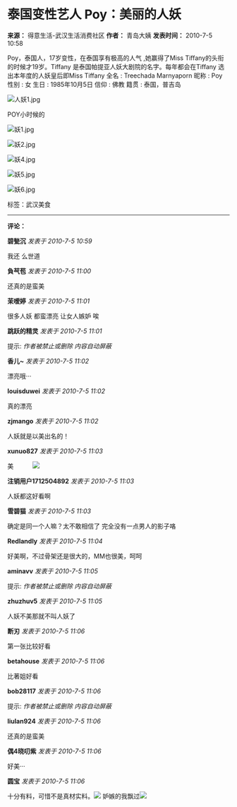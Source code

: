 # 泰国变性艺人 Poy：美丽的人妖

**来源：** 得意生活-武汉生活消费社区
**作者：** 青岛大姨
**发表时间：** 2010-7-5 10:58

Poy，泰国人，17岁变性，在泰国享有极高的人气 ,她赢得了Miss Tiffany的头衔的时候才19岁。Tiffany 是泰国帕提亚人妖大剧院的名字。每年都会在Tiffany 选出本年度的人妖皇后即Miss Tiffany 全名 : Treechada Marnyaporn 昵称 : Poy 性别 : 女 生日 : 1985年10月5日 信仰 : 佛教 籍贯 : 泰国，普吉岛

![人妖1.jpg](https://img.deyi.com/forum/month_1007/20100705_63dd7e7faecfbf6f9dcfUDlyrEyjlAJO.jpg?x-oss-process=image/watermark,type_ZmFuZ3poZW5naGVpdGk=,size_20,text_5b6X5oSP55Sf5rS7,color_FFFFFF,shadow_50,t_100,g_se,x_10,y_12)

POY小时候的

![妖1.jpg](https://img.deyi.com/forum/month_1007/20100705_c8c8dd501d0ba5be3002NIKBOWPPkfyA.jpg?x-oss-process=image/watermark,type_ZmFuZ3poZW5naGVpdGk=,size_20,text_5b6X5oSP55Sf5rS7,color_FFFFFF,shadow_50,t_100,g_se,x_10,y_12)

![妖2.jpg](http://static.deyi.com/pc/image/common/none.gif)

![妖4.jpg](http://static.deyi.com/pc/image/common/none.gif)

![妖5.jpg](http://static.deyi.com/pc/image/common/none.gif)

![妖6.jpg](http://static.deyi.com/pc/image/common/none.gif)

标签：武汉美食

---

**评论：**

**碧甃沉** _发表于 2010-7-5 10:59_

我还 么世道

**負芞苞** _发表于 2010-7-5 11:00_

还真的是蛮美

**茉嗳婷** _发表于 2010-7-5 11:01_

很多人妖 都蛮漂亮 让女人嫉妒 唉

**跳跃的精灵** _发表于 2010-7-5 11:01_

提示: _作者被禁止或删除 内容自动屏蔽_

**香儿~** _发表于 2010-7-5 11:02_

漂亮哦···

**louisduwei** _发表于 2010-7-5 11:02_

真的漂亮

**zjmango** _发表于 2010-7-5 11:02_

人妖就是以美出名的！

**xunuo827** _发表于 2010-7-5 11:03_

美           ![](http://static.deyi.com/pc/image/smiley/c78/c29.gif)

**注销用户1712504892** _发表于 2010-7-5 11:03_

人妖都这好看啊

**雪碧猫** _发表于 2010-7-5 11:03_

确定是同一个人嘛？太不敢相信了 完全没有一点男人的影子咯

**Redlandly** _发表于 2010-7-5 11:04_

好美啊，不过骨架还是很大的，MM也很美，呵呵

**aminavv** _发表于 2010-7-5 11:05_

提示: _作者被禁止或删除 内容自动屏蔽_

**zhuzhuv5** _发表于 2010-7-5 11:05_

人妖不美那就不叫人妖了

**断刃** _发表于 2010-7-5 11:06_

第一张比较好看

**betahouse** _发表于 2010-7-5 11:06_

比著姐好看

**bob28117** _发表于 2010-7-5 11:06_

提示: _作者被禁止或删除 内容自动屏蔽_

**liulan924** _发表于 2010-7-5 11:06_

还真的是蛮美

**偶4晓叨紫** _发表于 2010-7-5 11:06_

好美···

**圆宝** _发表于 2010-7-5 11:06_

十分有料，可惜不是真材实料。![](http://static.deyi.com/pc/image/smiley/c78/c68.gif) 妒嫉的我飘过![](http://static.deyi.com/pc/image/smiley/c78/c45.gif)
